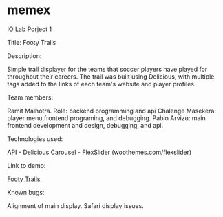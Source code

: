 memex
=====

IO Lab Porject 1


Title: Footy Trails

Description:

Simple trail displayer for the teams that soccer players have played for throughout their careers. The trail was built using Delicious, with multiple tags added to the links of each team's website and player profiles.

Team members:

Ramit Malhotra. Role: backend programming and api
Chalenge Masekera: player menu,frontend programing, and debugging.
Pablo Arvizu: main frontend development and design, debugging, and api.

Technologies used:

API - Delicious
Carousel - FlexSlider (woothemes.com/flexslider)

Link to demo:

<a href="http://people.ischool.berkeley.edu/~parvizu/iolab2013/memex/footytrails.html"> Footy Trails</a>

Known bugs:

Alignment of main display. 
Safari display issues.


